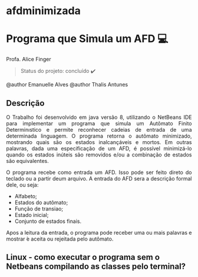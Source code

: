 # afdminimizada

# Programa  que  Simula  um  AFD :computer: 

Profa. Alice Finger

> Status do projeto: concluído :heavy_check_mark:

@author Emanuelle Alves
@author Thalis Antunes

## Descrição

<p align="justify"> O Trabalho foi desenvolvido em java versão 8, utilizando o NetBeans IDE para implementar um programa  que  simula  um  Autômato  Finito  Determinıstico e permite reconhecer cadeias de entrada de uma determinada linguagem. O programa retorna o autômato minimizado, mostrando quais são os estados inalcançáveis e mortos.
Em outras palavras, dada uma especificação de um AFD, é possível minimizá-lo quando os estados inúteis são removidos e/ou a combinação de estados são equivalentes.</p>

<p align="justify"> O programa recebe como entrada um AFD. Isso pode ser feito direto do teclado ou a partir deum arquivo.  A entrada do AFD sera a descrição formal dele, ou seja:</p>

- Alfabeto;
- Estados do autômato;
- Função de transiao;
- Estado inicial;
- Conjunto de estados finais.

<p align="justify"> Apos a leitura da entrada, o programa pode receber uma ou mais palavras e mostrar ́e aceita ou rejeitada pelo autômato.</p>

## Linux - como executar o programa sem o Netbeans compilando as classes pelo terminal?
